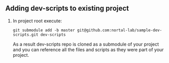 ## Adding dev-scripts to existing project

1. In project root execute:
        
       git submodule add -b master git@github.com:nortal-lab/sample-dev-scripts.git dev-scripts
    
    As a result dev-scripts repo is cloned as a submodule of your project 
    and you can reference all the files and scripts as they were part of your project.
    
     
